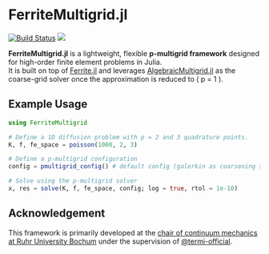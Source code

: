 # FerriteMultigrid.jl

[![Build Status](https://github.com/abdelrahman912/FerriteMultigrid.jl/actions)](https://github.com/abdelrahman912/FerriteMultigrid.jl/actions)
[![](https://img.shields.io/badge/docs-dev-blue.svg)](https://abdelrahman912.github.io/FerriteMultigrid.jl/dev/)


**FerriteMultigrid.jl** is a lightweight, flexible **p-multigrid framework** designed for high-order finite element problems in Julia.  
It is built on top of [Ferrite.jl](https://github.com/Ferrite-FEM/Ferrite.jl) and leverages [AlgebraicMultigrid.jl](https://github.com/JuliaLinearAlgebra/AlgebraicMultigrid.jl) as the coarse-grid solver once the approximation is reduced to \( p = 1 \).


## Example Usage

```julia
using FerriteMultigrid

# Define a 1D diffusion problem with p = 2 and 3 quadrature points.
K, f, fe_space = poisson(1000, 2, 3)

# Define a p-multigrid configuration
config = pmultigrid_config() # default config (galerkin as coarsening strategy and direct projection (i.e., from p to 1 directly))

# Solve using the p-multigrid solver
x, res = solve(K, f, fe_space, config; log = true, rtol = 1e-10)
```

## Acknowledgement

This framework is primarily developed at the [chair of continuum mechanics at Ruhr University Bochum](https://www.lkm.ruhr-uni-bochum.de/) under 
the supervision of [@termi-official](https://github.com/termi-official).
